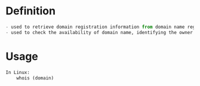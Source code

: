 
# Definition
```python
- used to retrieve domain registration information from domain name registries and registrars.
- used to check the availability of domain name, identifying the owner of a domain, and investigating potential domain name abuses.
```


# Usage
```python
In Linux:
	whois (domain)



```





























